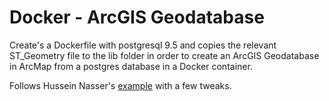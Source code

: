 # Docker - ArcGIS Geodatabase

Create's a Dockerfile with postgresql 9.5 and copies the relevant ST_Geometry file to the lib folder in order to create an ArcGIS Geodatabase in ArcMap from a postgres database in a Docker container.

Follows Hussein Nasser's [example](https://github.com/hnasr/arcgispg) with a few tweaks.
